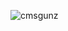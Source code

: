 ![cmsgunz](https://raw.githubusercontent.com/WhyWolfie/GunZ-The-Duel/master/website/web%20cms/cmsgunz.png)

